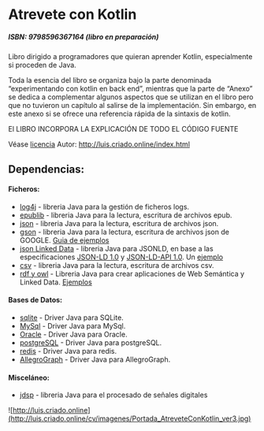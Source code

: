 # Atrevete con Kotlin
##### ISBN: 9798596367164 (libro en preparación)

Libro dirigido a programadores que quieran aprender Kotlin, especialmente si proceden de Java. 

Toda la esencia del libro se organiza bajo la parte denominada “experimentando con kotlin en back end”, mientras que la parte de “Anexo” se dedica a complementar algunos aspectos que se utilizan en el libro pero que no tuvieron un capítulo al salirse de la implementación. Sin embargo, en este anexo si se ofrece una referencia rápida de la sintaxis de kotlin.

El LIBRO INCORPORA LA EXPLICACIÓN DE TODO EL CÓDIGO FUENTE <br>


Véase [licencia](LICENSE.txt)
Autor: http://luis.criado.online/index.html
## Dependencias:


#### Ficheros:
- [log4j](https://github.com/apache/logging-log4j2/tree/master/log4j-api) - libreria Java para la gestión de ficheros logs.
- [epublib](https://github.com/psiegman/epublib) - libreria Java para la lectura, escritura de archivos epub.
- [json](https://mvnrepository.com/artifact/org.json/json/1.2.60) - libreria Java para la lectura, escritura de archivos json.
- [gson](https://github.com/google/gson) - libreria Java para la lectura, escritura de archivos json de GOOGLE. 
  [Guia de ejemplos](https://github.com/google/gson/blob/master/UserGuide.md)
- [json Linked Data](https://github.com/jsonld-java/jsonld-java) - 
  libreria Java para JSONLD, en base a las especificaciones [JSON-LD 1.0](https://www.w3.org/TR/json-ld/) 
  y [JSON-LD-API 1.0](https://www.w3.org/TR/json-ld-api/). Un [ejemplo](https://stackoverflow.com/questions/43219064/a-code-example-of-serialization-json-to-json-ld-in-java)
- [csv](https://mvnrepository.com/artifact/com.opencsv/opencsv) - libreria Java para la lectura, escritura de archivos csv.
- [rdf y owl](https://jena.apache.org/index.html) - Libreria Java para crear aplicaciones de Web Semántica y Linked Data. 
  [Ejemplos](https://github.com/castagna/jena-examples/tree/master/src/main/java/org/apache/jena/examples)

#### Bases de Datos:
- [sqlite](https://mvnrepository.com/artifact/org.xerial/sqlite-jdbc) - Driver Java para SQLite.
- [MySql](https://mvnrepository.com/artifact/mysql/mysql-connector-java) - Driver Java para MySql.
- [Oracle](https://mvnrepository.com/artifact/com.oracle.database.jdbc/ojdbc8) - Driver Java para Oracle.
- [postgreSQL](https://mvnrepository.com/artifact/org.postgresql/postgresql) - Driver Java para postgreSQL.
- [redis](https://mvnrepository.com/artifact/redis.clients/jedis) - Driver Java para redis.
- [AllegroGraph](https://mvnrepository.com/artifact/com.franz/agraph-java-client) - Driver Java para AllegroGraph.

#### Misceláneo:
- [jdsp](https://github.com/psambit9791/jDSP) - libreria Java para el procesado de señales digitales

![http://luis.criado.online](http://luis.criado.online/cv/imagenes/Portada_AtreveteConKotlin_ver3.jpg)



